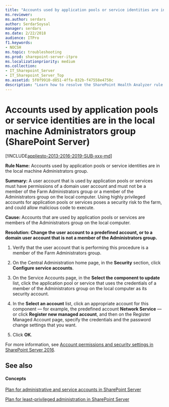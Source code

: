 ```yaml
---
title: "Accounts used by application pools or service identities are in the local machine Administrators group (SharePoint Server)"
ms.reviewer: 
ms.author: serdars
author: SerdarSoysal
manager: serdars
ms.date: 2/22/2018
audience: ITPro
f1.keywords:
- NOCSH
ms.topic: troubleshooting
ms.prod: sharepoint-server-itpro
ms.localizationpriority: medium
ms.collection:
- IT_Sharepoint_Server
- IT_Sharepoint_Server_Top
ms.assetid: 5f0f9910-d851-4ffa-832b-f47558e4758c
description: "Learn how to resolve the SharePoint Health Analyzer rule: Accounts used by application pools or service identities are in the local machine Administrators group, for SharePoint Server."
---
```


# Accounts used by application pools or service identities are in the local machine Administrators group (SharePoint Server)

[!INCLUDE[appliesto-2013-2016-2019-SUB-xxx-md](../includes/appliesto-2013-2016-2019-SUB-xxx-md.md)] 
  
 **Rule Name:** Accounts used by application pools or service identities are in the local machine Administrators group. 
  
 **Summary:** A user account that is used by application pools or services must have permissions of a domain user account and must not be a member of the Farm Administrators group or a member of the Administrators group on the local computer. Using highly privileged accounts for application pools or services poses a security risk to the farm, and could allow malicious code to execute. 
  
 **Cause:** Accounts that are used by application pools or services are members of the Administrators group on the local computer. 
  
 **Resolution: Change the user account to a predefined account, or to a domain user account that is not a member of the Administrators group.**
  
1. Verify that the user account that is performing this procedure is a member of the Farm Administrators group.
    
2. On the Central Administration home page, in the **Security** section, click **Configure service accounts**.
    
3. On the Service Accounts page, in the **Select the component to update** list, click the application pool or service that uses the credentials of a member of the Administrators group on the local computer as its security account. 
    
4. In the **Select an account** list, click an appropriate account for this component — for example, the predefined account **Network Service** — or click **Register new managed account**, and then on the Register Managed Account page, specify the credentials and the password change settings that you want.
    
5. Click **OK**.
    
For more information, see [Account permissions and security settings in SharePoint Server 2016](../install/account-permissions-and-security-settings-in-sharepoint-server-2016.md).
  
## See also

#### Concepts

[Plan for administrative and service accounts in SharePoint Server](../security-for-sharepoint-server/plan-for-administrative-and-service-accounts.md)
  
[Plan for least-privileged administration in SharePoint Server](../security-for-sharepoint-server/plan-for-least-privileged-administration.md)

